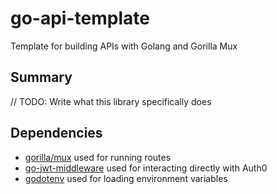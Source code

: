 # go-api-template

Template for building APIs with Golang and Gorilla Mux

## Summary

// TODO: Write what this library specifically does

## Dependencies

- [gorilla/mux](https://github.com/gorilla/mux) used for running routes
- [go-jwt-middleware](github.com/auth0/go-jwt-middleware) used for interacting directly with Auth0
- [godotenv](github.com/joho/godotenv) used for loading environment variables
